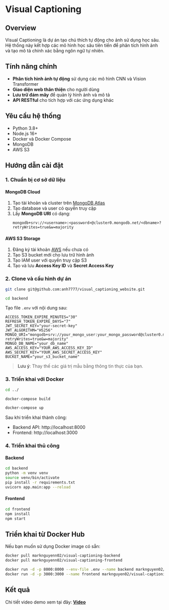 # Visual Captioning

## Overview

Visual Captioning là dự án tạo chú thích tự động cho ảnh sử dụng học sâu. Hệ thống này kết hợp các mô hình học sâu tiên tiến để phân tích hình ảnh và tạo mô tả chính xác bằng ngôn ngữ tự nhiên.

## Tính năng chính

- **Phân tích hình ảnh tự động** sử dụng các mô hình CNN và Vision Transformer
- **Giao diện web thân thiện** cho người dùng
- **Lưu trữ đám mây** để quản lý hình ảnh và mô tả
- **API RESTful** cho tích hợp với các ứng dụng khác

## Yêu cầu hệ thống

- Python 3.8+
- Node.js 16+
- Docker và Docker Compose
- MongoDB
- AWS S3

## Hướng dẫn cài đặt

### 1. Chuẩn bị cơ sở dữ liệu

#### MongoDB Cloud

1. Tạo tài khoản và cluster trên [MongoDB Atlas](https://www.mongodb.com/cloud/atlas)
2. Tạo database và user có quyền truy cập
3. Lấy **MongoDB URI** có dạng:
   ```
   mongodb+srv://<username>:<password>@cluster0.mongodb.net/<dbname>?retryWrites=true&w=majority
   ```

#### AWS S3 Storage

1. Đăng ký tài khoản [AWS](https://aws.amazon.com/) nếu chưa có
2. Tạo S3 bucket mới cho lưu trữ hình ảnh
3. Tạo IAM user với quyền truy cập S3
4. Tạo và lưu **Access Key ID** và **Secret Access Key**

### 2. Clone và cấu hình dự án

```bash
git clone git@github.com:anh7777/visual_captioning_website.git

cd backend
```

Tạo file `.env` với nội dung sau:

```env
ACCESS_TOKEN_EXPIRE_MINUTES="30"
REFRESH_TOKEN_EXPIRE_DAYS="7"
JWT_SECRET_KEY="your-secret-key"
JWT_ALGORITHM="HS256"
MONGO_URI="mongodb+srv://your_mongo_user:your_mongo_password@cluster0.mongodb.net/your_db_name?retryWrites=true&w=majority"
MONGO_DB_NAME="your_db_name"
AWS_ACCESS_KEY="YOUR_AWS_ACCESS_KEY_ID"
AWS_SECRET_KEY="YOUR_AWS_SECRET_ACCESS_KEY"
BUCKET_NAME="your_s3_bucket_name"
```

> **Lưu ý**: Thay thế các giá trị mẫu bằng thông tin thực của bạn.

### 3. Triển khai với Docker

```bash
cd ../

docker-compose build

docker-compose up
```

Sau khi triển khai thành công:
- Backend API: http://localhost:8000
- Frontend: http://localhost:3000

### 4. Triển khai thủ công

#### Backend

```bash
cd backend
python -m venv venv
source venv/bin/activate
pip install -r requirements.txt
uvicorn app.main:app --reload
```

#### Frontend

```bash
cd frontend
npm install
npm start
```

## Triển khai từ Docker Hub

Nếu bạn muốn sử dụng Docker image có sẵn:

```bash
docker pull marknguyenn02/visual-captioning-backend
docker pull marknguyenn02/visual-captioning-frontend

docker run -d -p 8000:8000 --env-file .env --name backend marknguyen02/visual-captioning-backend
docker run -d -p 3000:3000 --name frontend marknguyen02/visual-captioning-frontend
```

## Kết quả
Chi tiết video demo xem tại đây: [**Video**](https://drive.google.com/file/d/1OaFNeauY_yB5Tw9ItD_2tiuk_8JeoVlm/view?usp=sharing)
